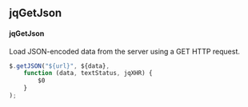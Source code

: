 ## jqGetJson
#### jqGetJson
Load JSON-encoded data from the server using a GET HTTP request.
```javascript
$.getJSON("${url}", ${data},
	function (data, textStatus, jqXHR) {
		$0
	}
);
```